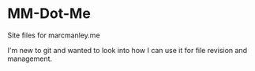 # MM-Dot-Me
Site files for marcmanley.me

I'm new to git and wanted to look into how I can use it for file revision and management.
